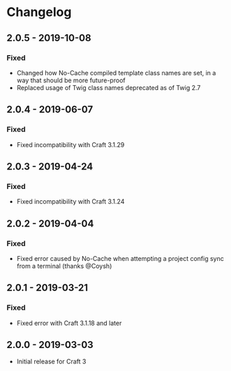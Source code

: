 # Changelog

## 2.0.5 - 2019-10-08
### Fixed
- Changed how No-Cache compiled template class names are set, in a way that should be more future-proof
- Replaced usage of Twig class names deprecated as of Twig 2.7

## 2.0.4 - 2019-06-07
### Fixed
- Fixed incompatibility with Craft 3.1.29

## 2.0.3 - 2019-04-24
### Fixed
- Fixed incompatibility with Craft 3.1.24

## 2.0.2 - 2019-04-04
### Fixed
- Fixed error caused by No-Cache when attempting a project config sync from a terminal (thanks @Coysh)

## 2.0.1 - 2019-03-21
### Fixed
- Fixed error with Craft 3.1.18 and later

## 2.0.0 - 2019-03-03
- Initial release for Craft 3
